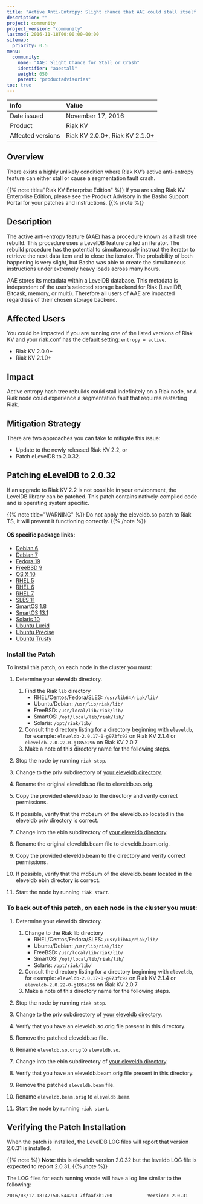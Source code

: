 ```yaml
---
title: "Active Anti-Entropy: Slight chance that AAE could stall itself or crash a Riak node."
description: ""
project: community
project_version: "community"
lastmod: 2016-11-18T00:00:00-00:00
sitemap:
  priority: 0.5
menu:
  community:
    name: "AAE: Slight Chance for Stall or Crash"
    identifier: "aaestall"
    weight: 050
    parent: "productadvisories"
toc: true
---
```


Info |Value
:----|:----
Date issued | November 17, 2016
Product | Riak KV
Affected versions | Riak KV 2.0.0+, Riak KV 2.1.0+

## Overview

There exists a highly unlikely condition where Riak KV’s active anti-entropy feature can either stall or cause a segmentation fault crash.

{{% note title="Riak KV Enterprise Edition" %}}
If you are using Riak KV Enterprise Edition, please see the Product Advisory in the Basho Support Portal for your patches and instructions.
{{% /note %}}

## Description

The active anti-entropy feature (AAE) has a procedure known as a hash tree rebuild.  This procedure uses a LevelDB feature called an iterator.  The rebuild procedure has the potential to simultaneously instruct the iterator to retrieve the next data item and to close the iterator.  The probability of both happening is very slight, but Basho was able to create the simultaneous instructions under extremely heavy loads across many hours.

AAE stores its metadata within a LevelDB database.  This metadata is independent of the user’s selected storage backend for Riak (LevelDB, Bitcask, memory, or multi).  Therefore all users of AAE are impacted regardless of their chosen storage backend.

## Affected Users

You could be impacted if you are running one of the listed versions of Riak KV and your riak.conf has the default setting: `entropy = active`.

* Riak KV 2.0.0+
* Riak KV 2.1.0+

## Impact

Active entropy hash tree rebuilds could stall indefinitely on a Riak node, or
A Riak node could experience a segmentation fault that requires restarting Riak.

## Mitigation Strategy

There are two approaches you can take to mitigate this issue:

* Update to the newly released Riak KV 2.2, or
* Patch eLevelDB to 2.0.32.

## Patching eLevelDB to 2.0.32

If an upgrade to Riak KV 2.2 is not possible in your environment, the LevelDB library can be patched. This patch contains natively-compiled code and is operating system specific.

{{% note title="WARNING" %}}
Do not apply the eleveldb.so patch to Riak TS, it will prevent it functioning correctly.
{{% /note %}}

#### OS specific package links:

* [Debian 6](https://s3.amazonaws.com/downloads.basho.com/patches/eleveldb/2.0.32/eleveldb_2.0.32_debian6.tar.gz)
* [Debian 7](https://s3.amazonaws.com/downloads.basho.com/patches/eleveldb/2.0.32/eleveldb_2.0.32_debian7.tar.gz)
* [Fedora 19](https://s3.amazonaws.com/downloads.basho.com/patches/eleveldb/2.0.32/eleveldb_2.0.32_fedora19.tar.gz)
* [FreeBSD 9](https://s3.amazonaws.com/downloads.basho.com/patches/eleveldb/2.0.32/eleveldb_2.0.32_freebsd10.tar.gz)
* [OS X 10](https://s3.amazonaws.com/downloads.basho.com/patches/eleveldb/2.0.32/eleveldb_2.0.32_osx10.8.tar.gz)
* [RHEL 5](https://s3.amazonaws.com/downloads.basho.com/patches/eleveldb/2.0.32/eleveldb_2.0.32_rhel5.tar.gz)
* [RHEL 6](https://s3.amazonaws.com/downloads.basho.com/patches/eleveldb/2.0.32/eleveldb_2.0.32_rhel6.tar.gz)
* [RHEL 7](https://s3.amazonaws.com/downloads.basho.com/patches/eleveldb/2.0.32/eleveldb_2.0.32_rhel7.tar.gz)
* [SLES 11](https://s3.amazonaws.com/downloads.basho.com/patches/eleveldb/2.0.32/eleveldb_2.0.32_sles11.tar.gz)
* [SmartOS 1.8](https://s3.amazonaws.com/downloads.basho.com/patches/eleveldb/2.0.32/eleveldb_2.0.32_smartos1.8.tar.gz)
* [SmartOS 13.1](https://s3.amazonaws.com/downloads.basho.com/patches/eleveldb/2.0.32/eleveldb_2.0.32_smartos13.1.tar.gz)
* [Solaris 10](https://s3.amazonaws.com/downloads.basho.com/patches/eleveldb/2.0.32/eleveldb_2.0.32_solaris10.tar.gz)
* [Ubuntu Lucid](https://s3.amazonaws.com/downloads.basho.com/patches/eleveldb/2.0.32/eleveldb_2.0.32_ubuntuLucid.tar.gz)
* [Ubuntu Precise](https://s3.amazonaws.com/downloads.basho.com/patches/eleveldb/2.0.32/eleveldb_2.0.32_ubuntuPrecise.tar.gz)
* [Ubuntu Trusty](https://s3.amazonaws.com/downloads.basho.com/patches/eleveldb/2.0.32/eleveldb_2.0.32_ubuntuTrusty.tar.gz)

### Install the Patch

To install this patch, on each node in the cluster you must:

1. Determine your eleveldb directory<a name="determining"></a>.
    1. Find the Riak `lib` directory
        * RHEL/Centos/Fedora/SLES: `/usr/lib64/riak/lib/`
        * Ubuntu/Debian: `/usr/lib/riak/lib/`
        * FreeBSD: `/usr/local/lib/riak/lib/`
        * SmartOS: `/opt/local/lib/riak/lib/`
        * Solaris: `/opt/riak/lib/`
    1. Consult the directory listing for a directory beginning with `eleveldb`, for example: `eleveldb-2.0.17-0-g973fc92` on Riak KV 2.1.4 or `eleveldb-2.0.22-0-g185e296` on Riak KV 2.0.7
    1. Make a note of this directory name for the following steps.

1. Stop the node by running `riak stop`.
1. Change to the priv subdirectory of [your eleveldb directory](#determining).
1. Rename the original eleveldb.so file to eleveldb.so.orig.
1. Copy the provided eleveldb.so to the directory and verify correct permissions.
1. If possible, verify that the md5sum of the eleveldb.so located in the eleveldb priv directory is correct.
1. Change into the ebin subdirectory of [your eleveldb directory](#determining).
1. Rename the original eleveldb.beam file to eleveldb.beam.orig.
1. Copy the provided eleveldb.beam to the directory and verify correct permissions.
1. If possible, verify that the md5sum of the eleveldb.beam located in the eleveldb ebin directory is correct.
1. Start the node by running `riak start`.

### To back out of this patch, on each node in the cluster you must:

1. Determine your eleveldb directory<a name="determining2"></a>.
    1. Change to the Riak lib directory
        * RHEL/Centos/Fedora/SLES: `/usr/lib64/riak/lib/`
        * Ubuntu/Debian: `/usr/lib/riak/lib/`
        * FreeBSD: `/usr/local/lib/riak/lib/`
        * SmartOS: `/opt/local/lib/riak/lib/`
        * Solaris: `/opt/riak/lib/`
    1. Consult the directory listing for a directory beginning with `eleveldb`, for example: `eleveldb-2.0.17-0-g973fc92` on Riak KV 2.1.4 or `eleveldb-2.0.22-0-g185e296` on Riak KV 2.0.7
    1. Make a note of this directory name for the following steps.

1. Stop the node by running `riak stop`.
1. Change to the priv subdirectory of [your eleveldb directory](#determining).
1. Verify that you have an eleveldb.so.orig file present in this directory.
1. Remove the patched eleveldb.so file.
1. Rename `eleveldb.so.orig` to `eleveldb.so`.
1. Change into the ebin subdirectory of [your eleveldb directory](#determining).
1. Verify that you have an eleveldb.beam.orig file present in this directory.
1. Remove the patched `eleveldb.beam` file.
1. Rename `eleveldb.beam.orig` to `eleveldb.beam`.
1. Start the node by running `riak start`.

## Verifying the Patch Installation

When the patch is installed, the LevelDB LOG files will report that version 2.0.31 is installed.

{{% note %}}
**Note**:  this is eleveldb version 2.0.32 but the leveldb LOG file is expected to report 2.0.31.
{{% /note %}}

The LOG files for each running vnode will have a log line similar to the following:

```plaintext
2016/03/17-18:42:50.544293 7ffaaf3b1700             Version: 2.0.31
```
